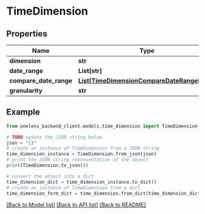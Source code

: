 # TimeDimension


## Properties

Name | Type | Description | Notes
------------ | ------------- | ------------- | -------------
**dimension** | **str** |  | [optional] 
**date_range** | **List[str]** |  | [optional] 
**compare_date_range** | [**List[TimeDimensionCompareDateRangeInner]**](TimeDimensionCompareDateRangeInner.md) |  | [optional] 
**granularity** | **str** |  | [optional] 

## Example

```python
from onelens_backend_client.models.time_dimension import TimeDimension

# TODO update the JSON string below
json = "{}"
# create an instance of TimeDimension from a JSON string
time_dimension_instance = TimeDimension.from_json(json)
# print the JSON string representation of the object
print(TimeDimension.to_json())

# convert the object into a dict
time_dimension_dict = time_dimension_instance.to_dict()
# create an instance of TimeDimension from a dict
time_dimension_form_dict = time_dimension.from_dict(time_dimension_dict)
```
[[Back to Model list]](../README.md#documentation-for-models) [[Back to API list]](../README.md#documentation-for-api-endpoints) [[Back to README]](../README.md)


